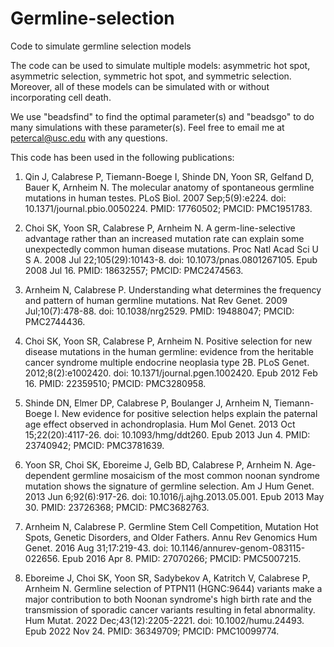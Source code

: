 # Germline-selection
Code to simulate germline selection models

The code can be used to simulate multiple models: asymmetric hot spot, asymmetric selection, symmetric hot spot, and symmetric selection. Moreover, all of these models can be simulated with or without incorporating cell death.

We use "beadsfind" to find the optimal parameter(s) and "beadsgo" to do many simulations with these parameter(s). Feel free to email me at petercal@usc.edu with any questions.

This code has been used in the following publications:

1. Qin J, Calabrese P, Tiemann-Boege I, Shinde DN, Yoon SR, Gelfand D, Bauer K, Arnheim N. The molecular anatomy of spontaneous germline mutations in human testes. PLoS Biol. 2007 Sep;5(9):e224. doi: 10.1371/journal.pbio.0050224. PMID: 17760502; PMCID: PMC1951783.

2. Choi SK, Yoon SR, Calabrese P, Arnheim N. A germ-line-selective advantage rather than an increased mutation rate can explain some unexpectedly common human disease mutations. Proc Natl Acad Sci U S A. 2008 Jul 22;105(29):10143-8. doi: 10.1073/pnas.0801267105. Epub 2008 Jul 16. PMID: 18632557; PMCID: PMC2474563.

3. Arnheim N, Calabrese P. Understanding what determines the frequency and pattern of human germline mutations. Nat Rev Genet. 2009 Jul;10(7):478-88. doi: 10.1038/nrg2529. PMID: 19488047; PMCID: PMC2744436.

4. Choi SK, Yoon SR, Calabrese P, Arnheim N. Positive selection for new disease mutations in the human germline: evidence from the heritable cancer syndrome multiple endocrine neoplasia type 2B. PLoS Genet. 2012;8(2):e1002420. doi: 10.1371/journal.pgen.1002420. Epub 2012 Feb 16. PMID: 22359510; PMCID: PMC3280958.

5. Shinde DN, Elmer DP, Calabrese P, Boulanger J, Arnheim N, Tiemann-Boege I. New evidence for positive selection helps explain the paternal age effect observed in achondroplasia. Hum Mol Genet. 2013 Oct 15;22(20):4117-26. doi: 10.1093/hmg/ddt260. Epub 2013 Jun 4. PMID: 23740942; PMCID: PMC3781639.

6. Yoon SR, Choi SK, Eboreime J, Gelb BD, Calabrese P, Arnheim N. Age-dependent germline mosaicism of the most common noonan syndrome mutation shows the signature of germline selection. Am J Hum Genet. 2013 Jun 6;92(6):917-26. doi: 10.1016/j.ajhg.2013.05.001. Epub 2013 May 30. PMID: 23726368; PMCID: PMC3682763.

7. Arnheim N, Calabrese P. Germline Stem Cell Competition, Mutation Hot Spots, Genetic Disorders, and Older Fathers. Annu Rev Genomics Hum Genet. 2016 Aug 31;17:219-43. doi: 10.1146/annurev-genom-083115-022656. Epub 2016 Apr 8. PMID: 27070266; PMCID: PMC5007215.

8. Eboreime J, Choi SK, Yoon SR, Sadybekov A, Katritch V, Calabrese P, Arnheim N. Germline selection of PTPN11 (HGNC:9644) variants make a major contribution to both Noonan syndrome's high birth rate and the transmission of sporadic cancer variants resulting in fetal abnormality. Hum Mutat. 2022 Dec;43(12):2205-2221. doi: 10.1002/humu.24493. Epub 2022 Nov 24. PMID: 36349709; PMCID: PMC10099774.
